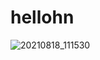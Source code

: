 # hellohn

![20210818_111530](https://user-images.githubusercontent.com/88979369/130241842-c67cfac6-58f9-4ccd-8f7b-0eccf2eb376d.jpg)
